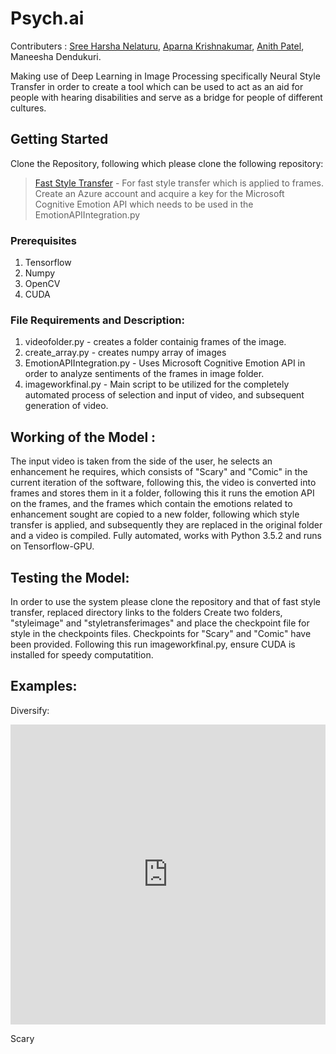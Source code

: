 # Psych.ai
Contributers : [Sree Harsha Nelaturu](https://github.com/TheBigFundamental), [Aparna Krishnakumar](https://github.com/Aparnaakk), [Anith Patel](https://github.com/anithp), Maneesha Dendukuri.

Making use of Deep Learning in Image Processing specifically Neural Style Transfer in order to create a tool which can be used to act as an aid for people with hearing disabilities and serve as a bridge for people of different cultures.
## Getting Started

Clone the Repository, following which please clone the following repository:
> [Fast Style Transfer](https://github.com/lengstrom/fast-style-transfer) - For fast style transfer which is applied to frames.
> Create an Azure account and acquire a key for the Microsoft Cognitive Emotion API which needs to be used in the EmotionAPIIntegration.py

### Prerequisites
<ol>
  <li> Tensorflow
  <li> Numpy
  <li> OpenCV
  <li> CUDA
</ol>

### File Requirements and Description:
<ol>
  <li> videofolder.py - creates a folder containig frames of the image.
  <li> create_array.py - creates numpy array of images
  <li> EmotionAPIIntegration.py - Uses Microsoft Cognitive Emotion API in order to analyze sentiments of the frames in 
        image folder.
  <li> imageworkfinal.py - Main script to be utilized for the completely automated process of selection and input of video, and   
       subsequent generation of video.
</ol>

## Working of the Model :
The input video is taken from the side of the user, he selects an enhancement he requires, which consists of "Scary" and "Comic" in the current iteration of the software, following this, the video is converted into frames and stores them in it a folder, following this it runs the emotion API on the frames, and the frames which contain the emotions related to enhancement sought are copied to a new folder, following which style transfer is applied, and subsequently they are replaced in the original folder and a video is compiled. Fully automated, works with Python 3.5.2 and runs on Tensorflow-GPU.


## Testing the Model:

In order to use the system please clone the repository and that of fast style transfer, replaced directory links to the folders
Create two folders, "styleimage" and "styletransferimages" and place the checkpoint file for style in the checkpoints files.
Checkpoints for "Scary" and "Comic" have been provided. Following this run imageworkfinal.py, ensure CUDA is installed for speedy computatition.

## Examples:

Diversify:
<iframe class="imgur-embed" width="100%" height="480" frameborder="0" src="https://i.imgur.com/PxFPz6N.gifv#embed"></iframe>

Scary
